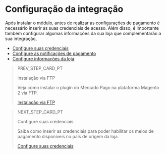 # Configuração da integração

Após instalar o módulo, antes de realizar as configurações de pagamento é necessário inserir as suas credenciais de acesso. Além disso, é importante também configurar algumas informações da sua loja que complementarão a sua integração, 

* [Configure suas credenciais](/developers/pt/docs/magento-two/integration-configuration/credentials)
* [Configure as notificações de pagamento](/developers/pt/docs/magento-two/integration-configuration/notifications)
* [Configure informações da loja](/developers/pt/docs/magento-two/integration-store)

> PREV_STEP_CARD_PT
>
> Instalação via FTP
>
> Veja como instalar o plugin do Mercado Pago na plataforma Magento 2 via FTP.
>
> [Instalação via FTP](/developers/pt/docs/magento-two/installation/ftp)

> NEXT_STEP_CARD_PT
>
> Configure suas credenciais
>
> Saiba como inserir as credenciais para poder habilitar os meios de pagamento disponíveis no país de origem da loja.
>
> [Configure suas credenciais](/developers/pt/docs/magento-two/integration-configuration/credentials)
